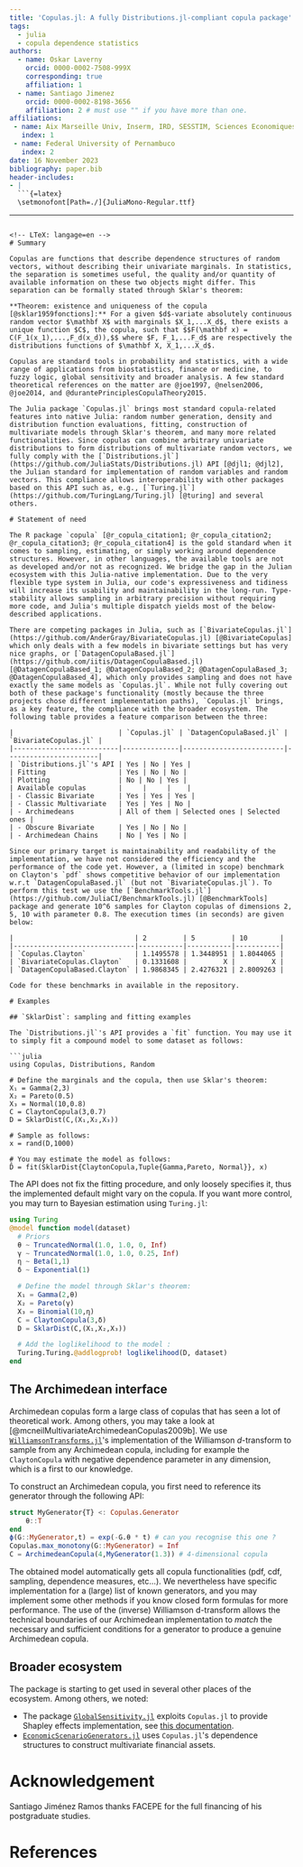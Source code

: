 ```yaml
---
title: 'Copulas.jl: A fully Distributions.jl-compliant copula package'
tags:
  - julia
  - copula dependence statistics
authors:
  - name: Oskar Laverny
    orcid: 0000-0002-7508-999X
    corresponding: true
    affiliation: 1
  - name: Santiago Jimenez
    orcid: 0000-0002-8198-3656
    affiliation: 2 # must use "" if you have more than one.
affiliations:
 - name: Aix Marseille Univ, Inserm, IRD, SESSTIM, Sciences Economiques & Sociales de la Santé & Traitement de l’Information Médicale, ISSPAM, Marseille, France.
   index: 1
 - name: Federal University of Pernambuco
   index: 2
date: 16 November 2023
bibliography: paper.bib
header-includes:
- |
  ```{=latex}
  \setmonofont[Path=./]{JuliaMono-Regular.ttf}
  ```
---
```

<!-- LTeX: langage=en -->
# Summary

Copulas are functions that describe dependence structures of random vectors, without describing their univariate marginals. In statistics, the separation is sometimes useful, the quality and/or quantity of available information on these two objects might differ. This separation can be formally stated through Sklar's theorem: 

**Theorem: existence and uniqueness of the copula [@sklar1959fonctions]:** For a given $d$-variate absolutely continuous random vector $\mathbf X$ with marginals $X_1,...X_d$, there exists a unique function $C$, the copula, such that $$F(\mathbf x) = C(F_1(x_1),...,F_d(x_d)),$$ where $F, F_1,...F_d$ are respectively the distributions functions of $\mathbf X, X_1,...X_d$.

Copulas are standard tools in probability and statistics, with a wide range of applications from biostatistics, finance or medicine, to fuzzy logic, global sensitivity and broader analysis. A few standard theoretical references on the matter are @joe1997, @nelsen2006, @joe2014, and @durantePrinciplesCopulaTheory2015.

The Julia package `Copulas.jl` brings most standard copula-related features into native Julia: random number generation, density and distribution function evaluations, fitting, construction of multivariate models through Sklar's theorem, and many more related functionalities. Since copulas can combine arbitrary univariate distributions to form distributions of multivariate random vectors, we fully comply with the [`Distributions.jl`](https://github.com/JuliaStats/Distributions.jl) API [@djl1; @djl2], the Julian standard for implementation of random variables and random vectors. This compliance allows interoperability with other packages based on this API such as, e.g., [`Turing.jl`](https://github.com/TuringLang/Turing.jl) [@turing] and several others. 

# Statement of need

The R package `copula` [@r_copula_citation1; @r_copula_citation2; @r_copula_citation3; @r_copula_citation4] is the gold standard when it comes to sampling, estimating, or simply working around dependence structures. However, in other languages, the available tools are not as developed and/or not as recognized. We bridge the gap in the Julian ecosystem with this Julia-native implementation. Due to the very flexible type system in Julia, our code's expressiveness and tidiness will increase its usability and maintainability in the long-run. Type-stability allows sampling in arbitrary precision without requiring more code, and Julia's multiple dispatch yields most of the below-described applications.

There are competing packages in Julia, such as [`BivariateCopulas.jl`](https://github.com/AnderGray/BivariateCopulas.jl) [@BivariateCopulas] which only deals with a few models in bivariate settings but has very nice graphs, or [`DatagenCopulaBased.jl`](https://github.com/iitis/DatagenCopulaBased.jl) [@DatagenCopulaBased_1; @DatagenCopulaBased_2; @DatagenCopulaBased_3; @DatagenCopulaBased_4], which only provides sampling and does not have exactly the same models as `Copulas.jl`. While not fully covering out both of these package's functionality (mostly because the three projects chose different implementation paths), `Copulas.jl` brings, as a key feature, the compliance with the broader ecosystem. The following table provides a feature comparison between the three: 

|                          | `Copulas.jl` | `DatagenCopulaBased.jl` | `BivariateCopulas.jl` |
|--------------------------|--------------|-------------------------|-----------------------|
| `Distributions.jl`'s API | Yes | No | Yes |
| Fitting                  | Yes | No | No |
| Plotting                 | No | No | Yes |
| Available copulas        |     |     |    |
| - Classic Bivariate      | Yes | Yes | Yes |
| - Classic Multivariate   | Yes | Yes | No |
| - Archimedeans           | All of them | Selected ones | Selected ones |
| - Obscure Bivariate      | Yes | No | No |
| - Archimedean Chains     | No | Yes | No |

Since our primary target is maintainability and readability of the implementation, we have not considered the efficiency and the performance of the code yet. However, a (limited in scope) benchmark on Clayton's `pdf` shows competitive behavior of our implementation w.r.t `DatagenCopulaBased.jl` (but not `BivariateCopulas.jl`). To perform this test we use the [`BenchmarkTools.jl`](https://github.com/JuliaCI/BenchmarkTools.jl) [@BenchmarkTools] package and generate 10^6 samples for Clayton copulas of dimensions 2, 5, 10 with parameter 0.8. The execution times (in seconds) are given below: 

|                              | 2         | 5         | 10        |
|------------------------------|-----------|-----------|-----------|
| `Copulas.Clayton`            | 1.1495578 | 1.3448951 | 1.8044065 |
| `BivariateCopulas.Clayton`   | 0.1331608 |         X |         X |
| `DatagenCopulaBased.Clayton` | 1.9868345 | 2.4276321 | 2.8009263 |

Code for these benchmarks in available in the repository.

# Examples

## `SklarDist`: sampling and fitting examples

The `Distributions.jl`'s API provides a `fit` function. You may use it to simply fit a compound model to some dataset as follows: 

```julia
using Copulas, Distributions, Random

# Define the marginals and the copula, then use Sklar's theorem:
X₁ = Gamma(2,3)
X₂ = Pareto(0.5)
X₃ = Normal(10,0.8)
C = ClaytonCopula(3,0.7)
D = SklarDist(C,(X₁,X₂,X₃))

# Sample as follows: 
x = rand(D,1000)

# You may estimate the model as follows: 
D̂ = fit(SklarDist{ClaytonCopula,Tuple{Gamma,Pareto, Normal}}, x)
```

The API does not fix the fitting procedure, and only loosely specifies it, thus the implemented default might vary on the copula. If you want more control, you may turn to Bayesian estimation using `Turing.jl`:  

```julia
using Turing
@model function model(dataset)
  # Priors
  θ ~ TruncatedNormal(1.0, 1.0, 0, Inf)
  γ ~ TruncatedNormal(1.0, 1.0, 0.25, Inf)
  η ~ Beta(1,1)
  δ ~ Exponential(1)

  # Define the model through Sklar's theorem: 
  X₁ = Gamma(2,θ)
  X₂ = Pareto(γ)
  X₃ = Binomial(10,η)
  C = ClaytonCopula(3,δ)
  D = SklarDist(C,(X₁,X₂,X₃))

  # Add the loglikelihood to the model : 
  Turing.Turing.@addlogprob! loglikelihood(D, dataset)
end
```

## The Archimedean interface

Archimedean copulas form a large class of copulas that has seen a lot of theoretical work. Among others, you may take a look at [@mcneilMultivariateArchimedeanCopulas2009b]. We use [`WilliamsonTransforms.jl`](https://github.com/lrnv/WilliamsonTransforms.jl/)'s implementation of the Williamson $d$-transform to sample from any Archimedean copula, including for example the `ClaytonCopula` with negative dependence parameter in any dimension, which is a first to our knowledge.

To construct an Archimedean copula, you first need to reference its generator through the following API: 

```julia
struct MyGenerator{T} <: Copulas.Generator
    θ::T
end
ϕ(G::MyGenerator,t) = exp(-G.θ * t) # can you recognise this one ?
Copulas.max_monotony(G::MyGenerator) = Inf
C = ArchimedeanCopula(4,MyGenerator(1.3)) # 4-dimensional copula
```

The obtained model automatically gets all copula functionalities (pdf, cdf, sampling, dependence measures, etc...). We nevertheless have specific implementation for a (large) list of known generators, and you may implement some other methods if you know closed form formulas for more performance. The use of the (inverse) Williamson d-transform allows the technical boundaries of our Archimedean implementation to *match* the necessary and sufficient conditions for a generator to produce a genuine Archimedean copula.

## Broader ecosystem

The package is starting to get used in several other places of the ecosystem. Among others, we noted: 

- The package [`GlobalSensitivity.jl`](https://github.com/SciML/GlobalSensitivity.jl) exploits `Copulas.jl` to provide Shapley effects implementation, see [this documentation](https://docs.sciml.ai/GlobalSensitivity/stable/tutorials/shapley/). 
- [`EconomicScenarioGenerators.jl`](https://github.com/JuliaActuary/EconomicScenarioGenerators.jl) uses `Copulas.jl`'s dependence structures to construct multivariate financial assets. 

# Acknowledgement

Santiago Jiménez Ramos thanks FACEPE for the full financing of his postgraduate studies.

# References

